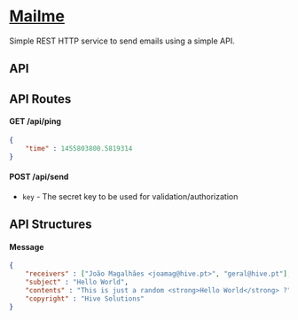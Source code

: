 # [Mailme](http://mailme.hive.pt)

Simple REST HTTP service to send emails using a simple API.

## API

## API Routes

#### GET /api/ping

```json
{
    "time" : 1455803800.5819314
}
```

#### POST /api/send

* `key` - The secret key to be used for validation/authorization

## API Structures

#### Message

```json
{
	"receivers" : ["João Magalhães <joamag@hive.pt>", "geral@hive.pt"],
    "subject" : "Hello World",
    "contents" : "This is just a random <strong>Hello World</strong> ?",
    "copyright" : "Hive Solutions"
}
```
